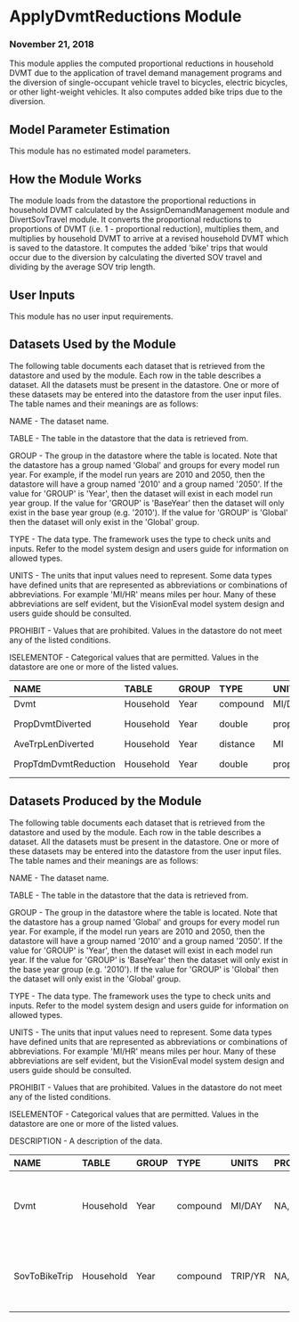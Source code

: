 
# ApplyDvmtReductions Module
### November 21, 2018

This module applies the computed proportional reductions in household DVMT due to the application of travel demand management programs and the diversion of single-occupant vehicle travel to bicycles, electric bicycles, or other light-weight vehicles. It also computes added bike trips due to the diversion.

## Model Parameter Estimation

This module has no estimated model parameters.

## How the Module Works

The module loads from the datastore the proportional reductions in household DVMT calculated by the AssignDemandManagement module and DivertSovTravel module. It converts the proportional reductions to proportions of DVMT (i.e. 1 - proportional reduction), multiplies them, and multiplies by household DVMT to arrive at a revised household DVMT which is saved to the datastore. It computes the added 'bike' trips that would occur due to the diversion by calculating the diverted SOV travel and dividing by the average SOV trip length.


## User Inputs
This module has no user input requirements.

## Datasets Used by the Module
The following table documents each dataset that is retrieved from the datastore and used by the module. Each row in the table describes a dataset. All the datasets must be present in the datastore. One or more of these datasets may be entered into the datastore from the user input files. The table names and their meanings are as follows:

NAME - The dataset name.

TABLE - The table in the datastore that the data is retrieved from.

GROUP - The group in the datastore where the table is located. Note that the datastore has a group named 'Global' and groups for every model run year. For example, if the model run years are 2010 and 2050, then the datastore will have a group named '2010' and a group named '2050'. If the value for 'GROUP' is 'Year', then the dataset will exist in each model run year group. If the value for 'GROUP' is 'BaseYear' then the dataset will only exist in the base year group (e.g. '2010'). If the value for 'GROUP' is 'Global' then the dataset will only exist in the 'Global' group.

TYPE - The data type. The framework uses the type to check units and inputs. Refer to the model system design and users guide for information on allowed types.

UNITS - The units that input values need to represent. Some data types have defined units that are represented as abbreviations or combinations of abbreviations. For example 'MI/HR' means miles per hour. Many of these abbreviations are self evident, but the VisionEval model system design and users guide should be consulted.

PROHIBIT - Values that are prohibited. Values in the datastore do not meet any of the listed conditions.

ISELEMENTOF - Categorical values that are permitted. Values in the datastore are one or more of the listed values.

|NAME                 |TABLE     |GROUP |TYPE     |UNITS      |PROHIBIT     |ISELEMENTOF |
|:--------------------|:---------|:-----|:--------|:----------|:------------|:-----------|
|Dvmt                 |Household |Year  |compound |MI/DAY     |NA, < 0      |            |
|PropDvmtDiverted     |Household |Year  |double   |proportion |NA, < 0, > 1 |            |
|AveTrpLenDiverted    |Household |Year  |distance |MI         |NA, < 0      |            |
|PropTdmDvmtReduction |Household |Year  |double   |proportion |NA, < 0, > 1 |            |

## Datasets Produced by the Module
The following table documents each dataset that is retrieved from the datastore and used by the module. Each row in the table describes a dataset. All the datasets must be present in the datastore. One or more of these datasets may be entered into the datastore from the user input files. The table names and their meanings are as follows:

NAME - The dataset name.

TABLE - The table in the datastore that the data is retrieved from.

GROUP - The group in the datastore where the table is located. Note that the datastore has a group named 'Global' and groups for every model run year. For example, if the model run years are 2010 and 2050, then the datastore will have a group named '2010' and a group named '2050'. If the value for 'GROUP' is 'Year', then the dataset will exist in each model run year. If the value for 'GROUP' is 'BaseYear' then the dataset will only exist in the base year group (e.g. '2010'). If the value for 'GROUP' is 'Global' then the dataset will only exist in the 'Global' group.

TYPE - The data type. The framework uses the type to check units and inputs. Refer to the model system design and users guide for information on allowed types.

UNITS - The units that input values need to represent. Some data types have defined units that are represented as abbreviations or combinations of abbreviations. For example 'MI/HR' means miles per hour. Many of these abbreviations are self evident, but the VisionEval model system design and users guide should be consulted.

PROHIBIT - Values that are prohibited. Values in the datastore do not meet any of the listed conditions.

ISELEMENTOF - Categorical values that are permitted. Values in the datastore are one or more of the listed values.

DESCRIPTION - A description of the data.

|NAME          |TABLE     |GROUP |TYPE     |UNITS   |PROHIBIT |ISELEMENTOF |DESCRIPTION                                                                    |
|:-------------|:---------|:-----|:--------|:-------|:--------|:-----------|:------------------------------------------------------------------------------|
|Dvmt          |Household |Year  |compound |MI/DAY  |NA, < 0  |            |Average daily vehicle miles traveled by the household in autos or light trucks |
|SovToBikeTrip |Household |Year  |compound |TRIP/YR |NA, < 0  |            |Annual extra trips allocated to bicycle model as a result of SOV diversion     |
